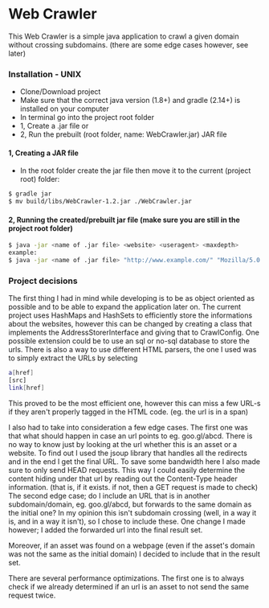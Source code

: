 # Web Crawler

This Web Crawler is a simple java application to crawl a given domain without crossing subdomains. (there are some edge cases however, see later)

### Installation - UNIX
  - Clone/Download project
  - Make sure that the correct java version (1.8+) and gradle (2.14+) is installed on your computer
  - In terminal go into the project root folder
  - 1, Create a .jar file or
  - 2, Run the prebuilt (root folder, name: WebCrawler.jar) JAR file

#### 1, Creating a JAR file
  - In the root folder create the jar file then move it to the current (project root) folder:

```sh
$ gradle jar
$ mv build/libs/WebCrawler-1.2.jar ./WebCrawler.jar
```

#### 2, Running the created/prebuilt jar file (make sure you are still in the project root folder)
```sh
$ java -jar <name of .jar file> <website> <useragent> <maxdepth>
example:
$ java -jar <name of .jar file> "http://www.example.com/" "Mozilla/5.0 (Windows NT 6.1) AppleWebKit/537.36 (KHTML, like Gecko) Chrome/41.0.2228.0 Safari/537.36" 2
```

### Project decisions
The first thing I had in mind while developing is to be as object oriented as possible and to be able to expand the application later on. 
The current project uses HashMaps and HashSets to efficiently store the informations about the websites, 
however this can be changed by creating a class that implements the AddressStorerInterface and giving that to CrawlConfig. 
One possible extension could be to use an sql or no-sql database to store the urls.
There is also a way to use different HTML parsers, the one I used was to simply extract the URLs by selecting
```sh
a[href]
[src]
link[href]
```
This proved to be the most efficient one, however this can miss a few URL-s if they aren't properly tagged in the HTML code. (eg. the url is in a span)

I also had to take into consideration a few edge cases. The first one was that what should happen in case an url points to eg. goo.gl/abcd. 
There is no way to know just by looking at the url whether this is an asset or a website. 
To find out I used the jsoup library that handles all the redirects and in the end I get the final URL. 
To save some bandwidth here I also made sure to only send HEAD requests. 
This way I could easily determine the content hiding under that url by reading out the Content-Type header information. 
(that is, if it exists. if not, then a GET request is made to check)
The second edge case; do I include an URL that is in another subdomain/domain, eg. goo.gl/abcd, 
but forwards to the same domain as the initial one? 
In my opinion this isn't subdomain crossing (well, in a way it is, and in a way it isn't), so I chose to include these. 
One change I made however; I added the forwarded url into the final result set.

Moreover, if an asset was found on a webpage (even if the asset's domain was not the same as the initial domain) I decided to include that in the result set.

There are several performance optimizations. The first one is to always check if we already determined if an url is an asset to not send the same request twice.